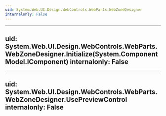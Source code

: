 ```yaml
---
uid: System.Web.UI.Design.WebControls.WebParts.WebZoneDesigner
internalonly: False
---
```


---
uid: System.Web.UI.Design.WebControls.WebParts.WebZoneDesigner.Initialize(System.ComponentModel.IComponent)
internalonly: False
---

---
uid: System.Web.UI.Design.WebControls.WebParts.WebZoneDesigner.UsePreviewControl
internalonly: False
---
